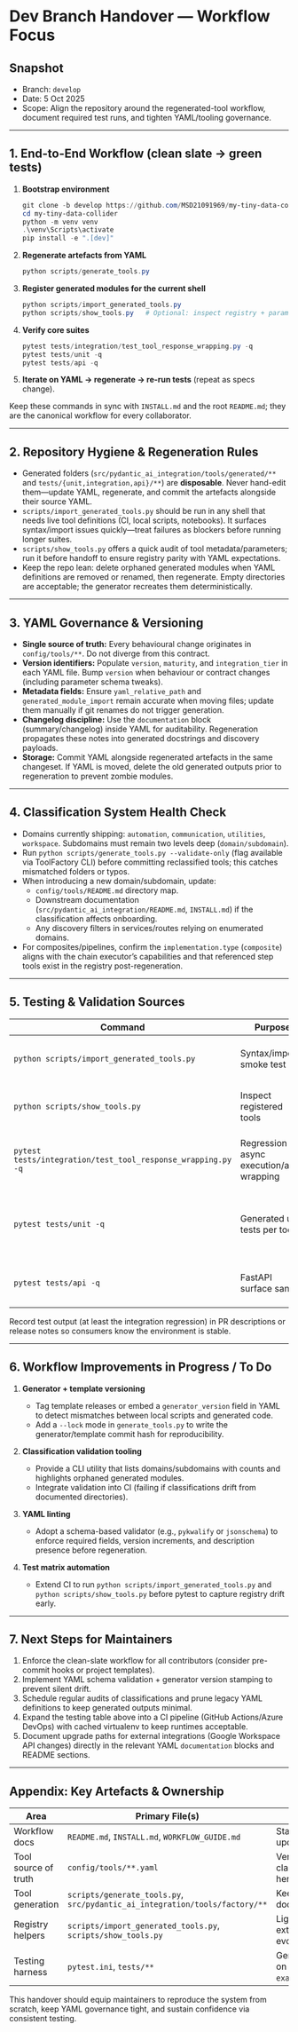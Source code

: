 # Dev Branch Handover — Workflow Focus

## Snapshot
- Branch: `develop`
- Date: 5 Oct 2025
- Scope: Align the repository around the regenerated-tool workflow, document required test runs, and tighten YAML/tooling governance.

---

## 1. End-to-End Workflow (clean slate → green tests)

1. **Bootstrap environment**
   ```powershell
   git clone -b develop https://github.com/MSD21091969/my-tiny-data-collider.git
   cd my-tiny-data-collider
   python -m venv venv
   .\venv\Scripts\activate
   pip install -e ".[dev]"
   ```
2. **Regenerate artefacts from YAML**
   ```powershell
   python scripts/generate_tools.py
   ```
3. **Register generated modules for the current shell**
   ```powershell
   python scripts/import_generated_tools.py
   python scripts/show_tools.py   # Optional: inspect registry + params
   ```
4. **Verify core suites**
   ```powershell
   pytest tests/integration/test_tool_response_wrapping.py -q
   pytest tests/unit -q
   pytest tests/api -q
   ```
5. **Iterate on YAML → regenerate → re-run tests** (repeat as specs change).

Keep these commands in sync with `INSTALL.md` and the root `README.md`; they are the canonical workflow for every collaborator.

---

## 2. Repository Hygiene & Regeneration Rules

- Generated folders (`src/pydantic_ai_integration/tools/generated/**` and `tests/{unit,integration,api}/**`) are **disposable**. Never hand-edit them—update YAML, regenerate, and commit the artefacts alongside their source YAML.
- `scripts/import_generated_tools.py` should be run in any shell that needs live tool definitions (CI, local scripts, notebooks). It surfaces syntax/import issues quickly—treat failures as blockers before running longer suites.
- `scripts/show_tools.py` offers a quick audit of tool metadata/parameters; run it before handoff to ensure registry parity with YAML expectations.
- Keep the repo lean: delete orphaned generated modules when YAML definitions are removed or renamed, then regenerate. Empty directories are acceptable; the generator recreates them deterministically.

---

## 3. YAML Governance & Versioning

- **Single source of truth:** Every behavioural change originates in `config/tools/**`. Do not diverge from this contract.
- **Version identifiers:** Populate `version`, `maturity`, and `integration_tier` in each YAML file. Bump `version` when behaviour or contract changes (including parameter schema tweaks).
- **Metadata fields:** Ensure `yaml_relative_path` and `generated_module_import` remain accurate when moving files; update them manually if git renames do not trigger generation.
- **Changelog discipline:** Use the `documentation` block (summary/changelog) inside YAML for auditability. Regeneration propagates these notes into generated docstrings and discovery payloads.
- **Storage:** Commit YAML alongside regenerated artefacts in the same changeset. If YAML is moved, delete the old generated outputs prior to regeneration to prevent zombie modules.

---

## 4. Classification System Health Check

- Domains currently shipping: `automation`, `communication`, `utilities`, `workspace`. Subdomains must remain two levels deep (`domain/subdomain`).
- Run `python scripts/generate_tools.py --validate-only` (flag available via ToolFactory CLI) before committing reclassified tools; this catches mismatched folders or typos.
- When introducing a new domain/subdomain, update:
  - `config/tools/README.md` directory map.
  - Downstream documentation (`src/pydantic_ai_integration/README.md`, `INSTALL.md`) if the classification affects onboarding.
  - Any discovery filters in services/routes relying on enumerated domains.
- For composites/pipelines, confirm the `implementation.type` (`composite`) aligns with the chain executor’s capabilities and that referenced step tools exist in the registry post-regeneration.

---

## 5. Testing & Validation Sources

| Command | Purpose | Notes |
| --- | --- | --- |
| `python scripts/import_generated_tools.py` | Syntax/import smoke test | Fails fast on generator regressions; run before pytest. |
| `python scripts/show_tools.py` | Inspect registered tools | Confirms MANAGED_TOOLS metadata matches YAML. |
| `pytest tests/integration/test_tool_response_wrapping.py -q` | Regression on async execution/audit wrapping | Should pass on every change; guards decorator/service contract. |
| `pytest tests/unit -q` | Generated unit tests per tool | Requires regenerated outputs; watch for skipped tests if YAML missing `examples`. |
| `pytest tests/api -q` | FastAPI surface sanity | Validates router contracts vs. generated payloads. |

Record test output (at least the integration regression) in PR descriptions or release notes so consumers know the environment is stable.

---

## 6. Workflow Improvements in Progress / To Do

1. **Generator + template versioning**
   - Tag template releases or embed a `generator_version` field in YAML to detect mismatches between local scripts and generated code.
   - Add a `--lock` mode in `generate_tools.py` to write the generator/template commit hash for reproducibility.

2. **Classification validation tooling**
   - Provide a CLI utility that lists domains/subdomains with counts and highlights orphaned generated modules.
   - Integrate validation into CI (failing if classifications drift from documented directories).

3. **YAML linting**
   - Adopt a schema-based validator (e.g., `pykwalify` or `jsonschema`) to enforce required fields, version increments, and description presence before regeneration.

4. **Test matrix automation**
   - Extend CI to run `python scripts/import_generated_tools.py` and `python scripts/show_tools.py` before pytest to capture registry drift early.

---

## 7. Next Steps for Maintainers

1. Enforce the clean-slate workflow for all contributors (consider pre-commit hooks or project templates).
2. Implement YAML schema validation + generator version stamping to prevent silent drift.
3. Schedule regular audits of classifications and prune legacy YAML definitions to keep generated outputs minimal.
4. Expand the testing table above into a CI pipeline (GitHub Actions/Azure DevOps) with cached virtualenv to keep runtimes acceptable.
5. Document upgrade paths for external integrations (Google Workspace API changes) directly in the relevant YAML `documentation` blocks and README sections.

---

## Appendix: Key Artefacts & Ownership

| Area | Primary File(s) | Notes |
| --- | --- | --- |
| Workflow docs | `README.md`, `INSTALL.md`, `WORKFLOW_GUIDE.md` | Stay synchronized; update together. |
| Tool source of truth | `config/tools/**.yaml` | Version bump and classification tracked here. |
| Tool generation | `scripts/generate_tools.py`, `src/pydantic_ai_integration/tools/factory/**` | Keep templates pinned; document changes. |
| Registry helpers | `scripts/import_generated_tools.py`, `scripts/show_tools.py` | Lightweight diagnostics; extend as workflow evolves. |
| Testing harness | `pytest.ini`, `tests/**` | Generated tests depend on YAML `examples`/`test_scenarios`. |

This handover should equip maintainers to reproduce the system from scratch, keep YAML governance tight, and sustain confidence via consistent testing.
